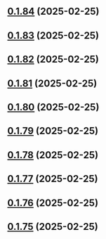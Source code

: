 ## [0.1.84](https://github.com/binary-braids/terraform-oracle/compare/v0.1.83...v0.1.84) (2025-02-25)



## [0.1.83](https://github.com/binary-braids/terraform-oracle/compare/v0.1.82...v0.1.83) (2025-02-25)



## [0.1.82](https://github.com/binary-braids/terraform-oracle/compare/v0.1.81...v0.1.82) (2025-02-25)



## [0.1.81](https://github.com/binary-braids/terraform-oracle/compare/v0.1.80...v0.1.81) (2025-02-25)



## [0.1.80](https://github.com/binary-braids/terraform-oracle/compare/v0.1.79...v0.1.80) (2025-02-25)



## [0.1.79](https://github.com/binary-braids/terraform-oracle/compare/v0.1.78...v0.1.79) (2025-02-25)



## [0.1.78](https://github.com/binary-braids/terraform-oracle/compare/v0.1.77...v0.1.78) (2025-02-25)



## [0.1.77](https://github.com/binary-braids/terraform-oracle/compare/v0.1.76...v0.1.77) (2025-02-25)



## [0.1.76](https://github.com/binary-braids/terraform-oracle/compare/v0.1.75...v0.1.76) (2025-02-25)



## [0.1.75](https://github.com/binary-braids/terraform-oracle/compare/v0.1.74...v0.1.75) (2025-02-25)



